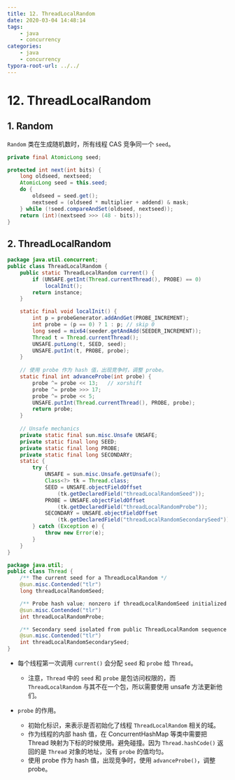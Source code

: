 ```yaml
---
title: 12. ThreadLocalRandom
date: 2020-03-04 14:48:14
tags:
	- java
	- concurrency
categories:
	- java	
	- concurrency
typora-root-url: ../../
---
```


# 12. ThreadLocalRandom

## 1. Random

`Random` 类在生成随机数时，所有线程 CAS 竞争同一个 `seed`。

```java
private final AtomicLong seed;

protected int next(int bits) {
    long oldseed, nextseed;
    AtomicLong seed = this.seed;
    do {
        oldseed = seed.get();
        nextseed = (oldseed * multiplier + addend) & mask;
    } while (!seed.compareAndSet(oldseed, nextseed));
    return (int)(nextseed >>> (48 - bits));
}
```

## 2. ThreadLocalRandom

```java
package java.util.concurrent;
public class ThreadLocalRandom {
    public static ThreadLocalRandom current() {
        if (UNSAFE.getInt(Thread.currentThread(), PROBE) == 0)
            localInit();
        return instance;
    }

    static final void localInit() {
        int p = probeGenerator.addAndGet(PROBE_INCREMENT);
        int probe = (p == 0) ? 1 : p; // skip 0
        long seed = mix64(seeder.getAndAdd(SEEDER_INCREMENT));
        Thread t = Thread.currentThread();
        UNSAFE.putLong(t, SEED, seed);
        UNSAFE.putInt(t, PROBE, probe);
    }
  
  	// 使用 probe 作为 hash 值，出现竞争时，调整 probe。
    static final int advanceProbe(int probe) {
        probe ^= probe << 13;   // xorshift
        probe ^= probe >>> 17;
        probe ^= probe << 5;
        UNSAFE.putInt(Thread.currentThread(), PROBE, probe);
        return probe;
    }
  
    // Unsafe mechanics
    private static final sun.misc.Unsafe UNSAFE;
    private static final long SEED;
    private static final long PROBE;
    private static final long SECONDARY;
    static {
        try {
            UNSAFE = sun.misc.Unsafe.getUnsafe();
            Class<?> tk = Thread.class;
            SEED = UNSAFE.objectFieldOffset
                (tk.getDeclaredField("threadLocalRandomSeed"));
            PROBE = UNSAFE.objectFieldOffset
                (tk.getDeclaredField("threadLocalRandomProbe"));
            SECONDARY = UNSAFE.objectFieldOffset
                (tk.getDeclaredField("threadLocalRandomSecondarySeed"));
        } catch (Exception e) {
            throw new Error(e);
        }
    }
}

package java.util;
public class Thread {
    /** The current seed for a ThreadLocalRandom */
    @sun.misc.Contended("tlr")
    long threadLocalRandomSeed;

    /** Probe hash value; nonzero if threadLocalRandomSeed initialized */
    @sun.misc.Contended("tlr")
    int threadLocalRandomProbe;

    /** Secondary seed isolated from public ThreadLocalRandom sequence */
    @sun.misc.Contended("tlr")
    int threadLocalRandomSecondarySeed;
}
```

- 每个线程第一次调用 `current()` 会分配 `seed` 和 `probe` 给 `Thread`。

  - 注意，`Thread` 中的 `seed` 和 `probe` 是包访问权限的，而 `ThreadLocalRandom` 与其不在一个包，所以需要使用 unsafe 方法更新他们。

- `probe` 的作用。

  - 初始化标识，来表示是否初始化了线程 `ThreadLocalRandom` 相关的域。
  - 作为线程的内部 hash 值，在 ConcurrentHashMap 等类中需要把 Thread 映射为下标的时候使用。避免碰撞。因为 `Thread.hashCode()` 返回的是 `Thread` 对象的地址，没有 `probe` 的值均匀。
  - 使用 probe 作为 hash 值，出现竞争时，使用 `advanceProbe()`，调整 probe。

  